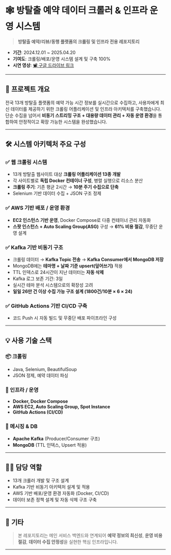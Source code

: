 # 🕸 방탈출 예약 데이터 크롤러 & 인프라 운영 시스템

> **방탈출 예약/리뷰/동행 플랫폼의 크롤링 및 인프라 전용 레포지토리**

* **기간**: 2024.12.01 \~ 2025.04.20
* **기여도**: 크롤링/배포/운영 시스템 설계 및 구축 100%
* **시연 영상**: [📽 구글 드라이브 링크](https://drive.google.com/drive/folders/1C0baog9rQ4LC-XmpKbN3uXVEPXcWIz9O)


---

## 📌 프로젝트 개요

전국 13개 방탈출 플랫폼의 예약 가능 시간 정보를 실시간으로 수집하고, 사용자에게 최신 데이터를 제공하기 위한 크롤링 어플리케이션 및 인프라 아키텍처를 구축했습니다. 단순 수집을 넘어서 **비동기 스트리밍 구조 + 대용량 데이터 관리 + 자동 운영 환경**을 통합하여 안정적이고 확장 가능한 시스템을 완성했습니다.

---

## 🛠 시스템 아키텍처 주요 구성

### ✅ 웹 크롤링 시스템

* 13개 방탈출 웹사이트 대상 **크롤링 어플리케이션 13종 개발**
* 각 사이트별로 **독립 Docker 컨테이너 구성**, 병렬 실행으로 리소스 분산
* **크롤링 주기**: 기존 평균 2시간 → **10분 주기 수집으로 단축**
* Selenium 기반 데이터 수집 + JSON 구조 정제

### ✅ AWS 기반 배포 / 운영 환경

* **EC2 인스턴스 기반 운영**, Docker Compose로 다중 컨테이너 관리 자동화
* **스팟 인스턴스 + Auto Scaling Group(ASG)** 구성 → **61% 비용 절감**, 무중단 운영 설계

### ✅ Kafka 기반 비동기 구조

* 크롤링 데이터 → **Kafka Topic 전송** → **Kafka Consumer에서 MongoDB 저장**
* MongoDB에는 **테마명 + 날짜 기준 upsert(덮어쓰기)** 적용
* TTL 인덱스로 24시간이 지난 데이터는 **자동 삭제**
* Kafka 로그 보존 기간: 3일
* 실시간 테마 분석 시스템으로의 확장성 고려
* **일일 26만 건 이상 수집 가능 구조 설계 (1800건/10분 × 6 × 24)**

### ✅ GitHub Actions 기반 CI/CD 구축

* 코드 Push 시 자동 빌드 및 무중단 배포 파이프라인 구성

---

## 💡 사용 기술 스택

### 📦 크롤링

* Java, Selenium, BeautifulSoup
* JSON 정제, 예약 데이터 파싱

### 🚀 인프라 / 운영

* **Docker, Docker Compose**
* **AWS EC2, Auto Scaling Group, Spot Instance**
* **GitHub Actions (CI/CD)**

### 🔗 메시징 & DB

* **Apache Kafka** (Producer/Consumer 구조)
* **MongoDB** (TTL 인덱스, Upsert 적용)

---

## 👨‍💻 담당 역할

* 13개 크롤러 개발 및 구조 설계
* Kafka 기반 비동기 아키텍처 설계 및 적용
* AWS 기반 배포/운영 환경 자동화 (Docker, CI/CD)
* 데이터 보존 정책 설계 및 자동 삭제 구조 구축

---

## 🔗 기타

> 본 레포지토리는 메인 서비스 백엔드와 연계되어 **예약 정보의 최신성**, **운영 비용 절감**, **데이터 수집 안정성**을 실현한 핵심 인프라입니다.

---


